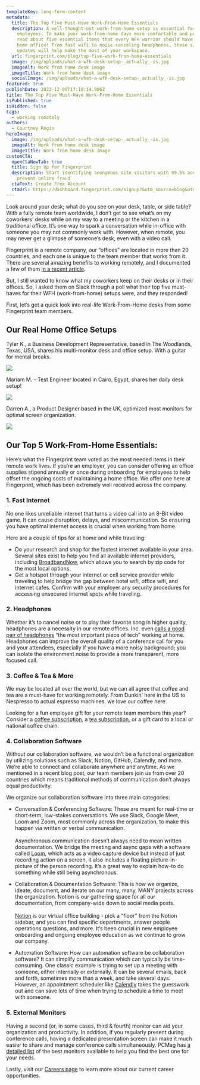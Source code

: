 ```yaml
---
templateKey: long-form-content
metadata:
  title: The Top Five Must-Have Work-From-Home Essentials
  description: A well-thought-out work-from-home setup is essential for remote
    employees. To make your work-from-home days more comfortable and productive,
    read about five essential items that every WFH warrior should have in their
    home office! From fast wifi to noise-canceling headphones, these simple
    updates will help make the most of your workspace.
  url: fingerprint.com/blog/top-five-work-from-home-essentials
  image: /img/uploads/what-a-wfh-desk-setup-_actually_-is.jpg
  imageAlt: Work from home desk image
  imageTitle: Work from home desk image
  socialImage: /img/uploads/what-a-wfh-desk-setup-_actually_-is.jpg
featured: true
publishDate: 2022-12-09T17:18:14.986Z
title: The Top Five Must-Have Work-From-Home Essentials
isPublished: true
isHidden: false
tags:
  - working remotely
authors:
  - Courtney Rogin
heroImage:
  image: /img/uploads/what-a-wfh-desk-setup-_actually_-is.jpg
  imageAlt: Work from home desk image
  imageTitle: Work from home desk image
customCTA:
  openCtaNewTab: true
  title: Sign Up for Fingerprint
  description: Start identifying anonymous site visitors with 99.5% accuracy to
    prevent online fraud
  ctaText: Create Free Account
  ctaUrl: https://dashboard.fingerprint.com/signup?&utm_source=blog&utm_medium=website&utm_campaign=blog
---
```

Look around your desk; what do you see on your desk, table, or side table? With a fully remote team worldwide, I don’t get to see what’s on my coworkers’ desks while on my way to a meeting or the kitchen in a traditional office. It’s one way to spark a conversation while in-office with someone you may not commonly work with. However, when remote, you may never get a glimpse of someone’s desk, even with a video call. 

Fingerprint is a remote company, our “offices” are located in more than 20 countries, and each one is unique to the team member that works from it. There are several amazing benefits to working remotely, and I documented a few of them [in a recent article](https://fingerprint.com/blog/secret-benefits-of-working-fully-remote/?utm_source=blog&utm_medium=website&utm_campaign=blog). 

But, I still wanted to know what my coworkers keep on their desks or in their offices. So, I asked them on Slack through a poll what their top five must-haves for their WFH (work-from-home) setups were, and they responded!

First, let’s get a quick look into real-life Work-From-Home desks from some Fingerprint team members.

## Our Real Home Office Setups

Tyler K., a Business Development Representative, based in The Woodlands, Texas, USA, shares his multi-monitor desk and office setup. With a guitar for mental breaks.

![](https://lh5.googleusercontent.com/myTCogMJDO-5cAc7jnmwz4UsdUdG6tZVHwRalbnw6nNT49YRAEfkQSaQR1vtMjYZAo9S53ji39_kzmL61bTMCMRgilhPfMvoitqNS4LKeEpAi8x_fD-RGyUrrdRAzxu32b25WoEJUSv66zR-lKCKOlZpr29yCjBxImqk-wiW_7_rEk58ClRP9I-ZmkeDMw)

Mariam M. - Test Engineer located in Cairo, Egypt, shares her daily desk setup!

![](https://lh5.googleusercontent.com/AGlCpNdzshTtA29sakd1hAOcZAje3HvHZmGQCwS8tG7EI2kGfz76QER5-GZ5g35GRa5zEeQc2lGQDOASanq9S0uoWaTuLutsiARhvK_umtoVa88JdjMr8jo3H61Uh3CGiZ0YgbxQckswL2MnjXrk4Ch5L5Go2so8nCnTRKwGlor-DLTaPa2SaxnPVALjCg)

Darren A., a Product Designer based in the UK, optimized most monitors for optimal screen organization.

![](https://lh3.googleusercontent.com/8siDFWCtjAJtn4w5sCzXyMvWE6TEsI5txgrfi79ERSUkhA-1pVvSD6lXUJ9XPfrA7Eub-1OWeuhtqEGhlhXS8dMoAL2msVbQaRCFzIe3kabt2l59p0jRnOBxoc-8oA41VIcp0GoPUqGjhOAhwagoDu2E399aWFTmy7K_fe_C9OGJLtJdyQ6TlV_JZcAWHA)

## Our Top 5 Work-From-Home Essentials:

Here’s what the Fingerprint team voted as the most needed items in their remote work lives. If you’re an employer, you can consider offering an office supplies stipend annually or once during onboarding for employees to help offset the ongoing costs of maintaining a home office. We offer one here at Fingerprint, which has been extremely well received across the company. 



### 1. Fast Internet

No one likes unreliable internet that turns a video call into an 8-Bit video game. It can cause disruption, delays, and miscommunication. So ensuring you have optimal internet access is crucial when working from home. 

Here are a couple of tips for at home and while traveling:

* Do your research and shop for the fastest internet available in your area. Several sites exist to help you find all available internet providers, including [BroadbandNow](https://broadbandnow.com/), which allows you to search by zip code for the most local options.
* Get a hotspot through your internet or cell service provider while traveling to help bridge the gap between hotel wifi, office wifi, and internet cafes. Confirm with your employer any security procedures for accessing unsecured internet spots while traveling. 



### 2. Headphones

Whether it’s to cancel noise or to play their favorite song in higher quality, headphones are a necessity in our remote offices. Inc. even [calls a good pair of headphones](https://www.inc.com/jason-aten/the-most-important-piece-of-tech-for-working-from-home-isnt-what-you-think.html) “the most important piece of tech” working at home. Headphones can improve the overall quality of a conference call for you and your attendees, especially if you have a more noisy background; you can isolate the environment noise to provide a more transparent, more focused call. 



### 3. Coffee & Tea & More 

We may be located all over the world, but we can all agree that coffee and tea are a must-have for working remotely. From Dunkin’ here in the US to Nespresso to actual espresso machines, we love our coffee here. 

Looking for a fun employee gift for your remote team members this year? Consider a [coffee subscription](https://www.drinktrade.com/), a [tea subscription](https://www.sipsby.com/), or a gift card to a local or national coffee chain. 



### 4. Collaboration Software

Without our collaboration software, we wouldn’t be a functional organization by utilizing solutions such as Slack, Notion, GitHub, Calendly, and more. We’re able to connect and collaborate anywhere and anytime. As we mentioned in a recent blog post, our team members join us from over 20 countries which means traditional methods of communication don’t always equal productivity. 

We organize our collaboration software into three main categories:

* Conversation & Conferencing Software: These are meant for real-time or short-term, low-stakes conversations. We use Slack, Google Meet, Loom and Zoom, most commonly across the organization, to make this happen via written or verbal communication.\
  \
  Asynchronous communication doesn’t always need to mean written documentation. We bridge the meeting and async gaps with a software called [Loom](https://www.loom.com/), which acts as a video capture device but instead of just recording action on a screen, it also includes a floating picture-in-picture of the person recording. It’s a great way to explain how-to do something while still being asynchronous.



* Collaboration & Documentation Software: This is how we organize, ideate, document, and iterate on our many, many, MANY projects across the organization. Notion is our gathering space for all our documentation, from company-wide down to social media posts.\
  \
  [Notion](https://www.notion.so/) is our virtual office building - pick a “floor” from the Notion sidebar, and you can find specific departments, answer people operations questions, and more. It’s been crucial in new employee onboarding and ongoing employee education as we continue to grow our company.
* Automation Software: How can automation software be collaboration software? It can simplify communication which can typically be time-consuming. One classic example is trying to set up a meeting with someone, either internally or externally. It can be several emails, back and forth, sometimes more than a week, and take several days. However, an appointment scheduler like [Calendly](https://calendly.com/) takes the guesswork out and can save lots of time when trying to schedule a time to meet with someone. 



### 5. External Monitors

Having a second (or, in some cases, third & fourth) monitor can aid your organization and productivity. In addition, if you regularly present during conference calls, having a dedicated presentation screen can make it much easier to share and manage conference calls simultaneously. PCMag has [a detailed list](https://www.pcmag.com/picks/the-best-computer-monitors) of the best monitors available to help you find the best one for your needs. 

Lastly, visit our [Careers page](https://fingerprint.com/careers/?utm_source=blog&utm_medium=website&utm_campaign=blog) to learn more about our current career opportunities.